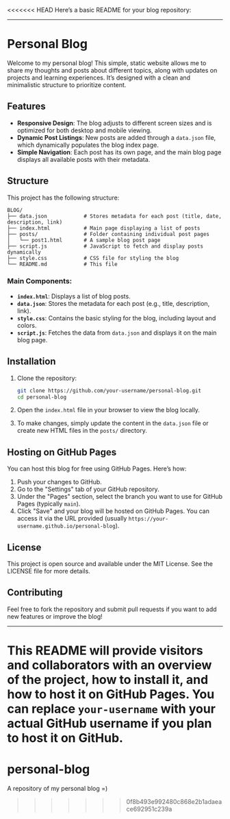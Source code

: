 <<<<<<< HEAD
Here’s a basic README for your blog repository:

---

# Personal Blog

Welcome to my personal blog! This simple, static website allows me to share my thoughts and posts about different topics, along with updates on projects and learning experiences. It’s designed with a clean and minimalistic structure to prioritize content.

## Features

- **Responsive Design**: The blog adjusts to different screen sizes and is optimized for both desktop and mobile viewing.
- **Dynamic Post Listings**: New posts are added through a `data.json` file, which dynamically populates the blog index page.
- **Simple Navigation**: Each post has its own page, and the main blog page displays all available posts with their metadata.

## Structure

This project has the following structure:

```
BLOG/
├── data.json            # Stores metadata for each post (title, date, description, link)
├── index.html           # Main page displaying a list of posts
├── posts/               # Folder containing individual post pages
│   └── post1.html       # A sample blog post page
├── script.js            # JavaScript to fetch and display posts dynamically
├── style.css            # CSS file for styling the blog
└── README.md            # This file
```

### **Main Components:**

- **`index.html`**: Displays a list of blog posts.
- **`data.json`**: Stores the metadata for each post (e.g., title, description, link).
- **`style.css`**: Contains the basic styling for the blog, including layout and colors.
- **`script.js`**: Fetches the data from `data.json` and displays it on the main blog page.

## Installation

1. Clone the repository:

   ```bash
   git clone https://github.com/your-username/personal-blog.git
   cd personal-blog
   ```

2. Open the `index.html` file in your browser to view the blog locally.

3. To make changes, simply update the content in the `data.json` file or create new HTML files in the `posts/` directory.

## Hosting on GitHub Pages

You can host this blog for free using GitHub Pages. Here’s how:

1. Push your changes to GitHub.
2. Go to the "Settings" tab of your GitHub repository.
3. Under the "Pages" section, select the branch you want to use for GitHub Pages (typically `main`).
4. Click "Save" and your blog will be hosted on GitHub Pages. You can access it via the URL provided (usually `https://your-username.github.io/personal-blog`).

## License

This project is open source and available under the MIT License. See the LICENSE file for more details.

## Contributing

Feel free to fork the repository and submit pull requests if you want to add new features or improve the blog!

---

This README will provide visitors and collaborators with an overview of the project, how to install it, and how to host it on GitHub Pages. You can replace `your-username` with your actual GitHub username if you plan to host it on GitHub.
=======
# personal-blog
A repository of my personal blog =)
>>>>>>> 0f8b493e992480c868e2b1adaeace692951c239a
